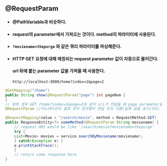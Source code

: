## @RequestParam
* #### @PathVariable과 비슷하다.
* #### request의 parameter에서 가져오는 것이다. method의 파라미터에 사용된다.
* #### ```?moviename=thepurge``` 와 같은 쿼리 파라미터를 파싱해준다.

* #### HTTP GET 요청에 대해 매칭되는 request parameter 값이 자동으로 들어간다.
    #### url 뒤에 붙는 parameter 값을 가져올 때 사용한다.
    ```http://localhost:8080/home?index=1&page=2```

``` java
@GetMapping("/home")
public String show(@RequestParam("page") int pageNum {
}
// 위의 경우 GET /home?index=1&page=2와 같이 uri가 전달될 때 page parameter를 받아온다.
@RequestParam //어노테이션의 괄호 안의 문자열이 전달 인자 이름(실제 값을 표시)이다.

@RequestMapping(value = "/search/movie", method = RequestMethod.GET)
public ResponseEntity<?> someMethod(@RequestParam String moviename) {
    // request URI would be like '/search/movie?moviename=thepurge'
    try {
    List<Movie> movies = service.searchByMoviename(moviename);
    } catch(Exception e) {
    e.printStackTrace();
    }
    // return some response here
}
```